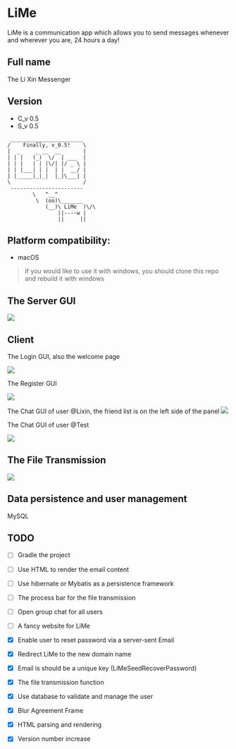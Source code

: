 # LiMe
LiMe is a communication app which allows you to send messages whenever and wherever you are, 24 hours a day!

## Full name
The Li Xin Messenger

## Version
- C_v 0.5
- S_v 0.5

```
 _______________________
/    Finally, v_0.5!    \
|  _     _ __  __       |
| | |   (_)  \/  | ___  |
| | |   | | |\/| |/ _ \ |
| | |___| | |  | |  __/ |
| |_____|_|_|  |_|\___| |
\                       /
 -----------------------
        \   ^__^
         \  (oo)\_______
            (__)\ LiMe  )\/\
                ||----w |
                ||     ||
```

## Platform compatibility: 
- macOS
> If you would like to use it with windows, you should clone this repo and rebuild it with windows


## The Server GUI
![](./ScreenShots/LiMeServer.png)

## Client

The Login GUI, also the welcome page

![](./ScreenShots/LiMeLogin.png)

The Register GUI

![](./ScreenShots/LiMeRegister.png)

The Chat GUI of user @Lixin, the friend list is on the left side of the panel
![](./ScreenShots/LiMeChatLixin.png)

The Chat GUI of user @Test

![](./ScreenShots/LiMeChatTest.png)

## The File Transmission

![](./ScreenShots/LiMeChatFile.png)

## Data persistence and user management

MySQL

## TODO
- [ ] Gradle the project
- [ ] Use HTML to render the email content
- [ ] Use hibernate or Mybatis as a persistence framework
- [ ] The process bar for the file transmission
- [ ] Open group chat for all users
- [ ] A fancy website for LiMe
- [x] Enable user to reset password via a server-sent Email
- [x] Redirect LiMe to the new domain name
- [x] Email is should be a unique key (LiMeSeedRecoverPassword)
- [x] The file transmission function
- [x] Use database to validate and manage the user
- [x] Blur Agreement Frame
- [x] HTML parsing and rendering
- [x] Version number increase

